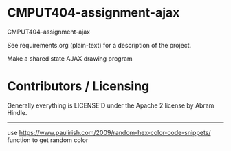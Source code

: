 CMPUT404-assignment-ajax
==============================

CMPUT404-assignment-ajax

See requirements.org (plain-text) for a description of the project.

Make a shared state AJAX drawing program

Contributors / Licensing
========================

Generally everything is LICENSE'D under the Apache 2 license by Abram Hindle.

-------
use https://www.paulirish.com/2009/random-hex-color-code-snippets/ function to get random color


